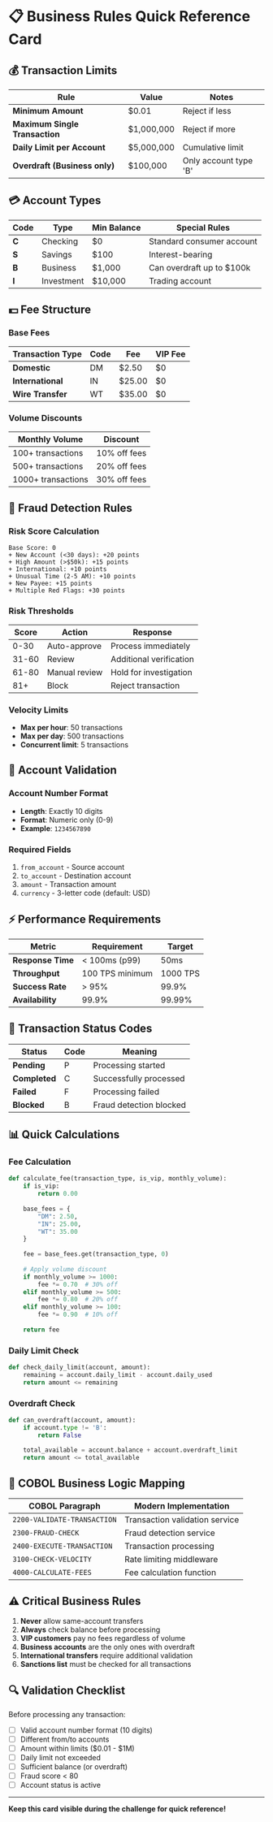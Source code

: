# 📋 Business Rules Quick Reference Card

## 💰 Transaction Limits

| Rule | Value | Notes |
|------|-------|-------|
| **Minimum Amount** | $0.01 | Reject if less |
| **Maximum Single Transaction** | $1,000,000 | Reject if more |
| **Daily Limit per Account** | $5,000,000 | Cumulative limit |
| **Overdraft (Business only)** | $100,000 | Only account type 'B' |

## 💳 Account Types

| Code | Type | Min Balance | Special Rules |
|------|------|-------------|---------------|
| **C** | Checking | $0 | Standard consumer account |
| **S** | Savings | $100 | Interest-bearing |
| **B** | Business | $1,000 | Can overdraft up to $100k |
| **I** | Investment | $10,000 | Trading account |

## 💵 Fee Structure

### Base Fees
| Transaction Type | Code | Fee | VIP Fee |
|-----------------|------|-----|---------|
| **Domestic** | DM | $2.50 | $0 |
| **International** | IN | $25.00 | $0 |
| **Wire Transfer** | WT | $35.00 | $0 |

### Volume Discounts
| Monthly Volume | Discount |
|----------------|----------|
| 100+ transactions | 10% off fees |
| 500+ transactions | 20% off fees |
| 1000+ transactions | 30% off fees |

## 🚨 Fraud Detection Rules

### Risk Score Calculation
```
Base Score: 0
+ New Account (<30 days): +20 points
+ High Amount (>$50k): +15 points
+ International: +10 points
+ Unusual Time (2-5 AM): +10 points
+ New Payee: +15 points
+ Multiple Red Flags: +30 points
```

### Risk Thresholds
| Score | Action | Response |
|-------|--------|----------|
| 0-30 | Auto-approve | Process immediately |
| 31-60 | Review | Additional verification |
| 61-80 | Manual review | Hold for investigation |
| 81+ | Block | Reject transaction |

### Velocity Limits
- **Max per hour**: 50 transactions
- **Max per day**: 500 transactions
- **Concurrent limit**: 5 transactions

## 🏦 Account Validation

### Account Number Format
- **Length**: Exactly 10 digits
- **Format**: Numeric only (0-9)
- **Example**: `1234567890`

### Required Fields
1. `from_account` - Source account
2. `to_account` - Destination account
3. `amount` - Transaction amount
4. `currency` - 3-letter code (default: USD)

## ⚡ Performance Requirements

| Metric | Requirement | Target |
|--------|-------------|--------|
| **Response Time** | < 100ms (p99) | 50ms |
| **Throughput** | 100 TPS minimum | 1000 TPS |
| **Success Rate** | > 95% | 99.9% |
| **Availability** | 99.9% | 99.99% |

## 🔄 Transaction Status Codes

| Status | Code | Meaning |
|--------|------|---------|
| **Pending** | P | Processing started |
| **Completed** | C | Successfully processed |
| **Failed** | F | Processing failed |
| **Blocked** | B | Fraud detection blocked |

## 📊 Quick Calculations

### Fee Calculation
```python
def calculate_fee(transaction_type, is_vip, monthly_volume):
    if is_vip:
        return 0.00
    
    base_fees = {
        "DM": 2.50,
        "IN": 25.00,
        "WT": 35.00
    }
    
    fee = base_fees.get(transaction_type, 0)
    
    # Apply volume discount
    if monthly_volume >= 1000:
        fee *= 0.70  # 30% off
    elif monthly_volume >= 500:
        fee *= 0.80  # 20% off
    elif monthly_volume >= 100:
        fee *= 0.90  # 10% off
    
    return fee
```

### Daily Limit Check
```python
def check_daily_limit(account, amount):
    remaining = account.daily_limit - account.daily_used
    return amount <= remaining
```

### Overdraft Check
```python
def can_overdraft(account, amount):
    if account.type != 'B':
        return False
    
    total_available = account.balance + account.overdraft_limit
    return amount <= total_available
```

## 🎯 COBOL Business Logic Mapping

| COBOL Paragraph | Modern Implementation |
|-----------------|----------------------|
| `2200-VALIDATE-TRANSACTION` | Transaction validation service |
| `2300-FRAUD-CHECK` | Fraud detection service |
| `2400-EXECUTE-TRANSACTION` | Transaction processing |
| `3100-CHECK-VELOCITY` | Rate limiting middleware |
| `4000-CALCULATE-FEES` | Fee calculation function |

## ⚠️ Critical Business Rules

1. **Never** allow same-account transfers
2. **Always** check balance before processing
3. **VIP customers** pay no fees regardless of volume
4. **Business accounts** are the only ones with overdraft
5. **International transfers** require additional validation
6. **Sanctions list** must be checked for all transactions

## 🔍 Validation Checklist

Before processing any transaction:
- [ ] Valid account number format (10 digits)
- [ ] Different from/to accounts
- [ ] Amount within limits ($0.01 - $1M)
- [ ] Daily limit not exceeded
- [ ] Sufficient balance (or overdraft)
- [ ] Fraud score < 80
- [ ] Account status is active

---

**Keep this card visible during the challenge for quick reference!**
